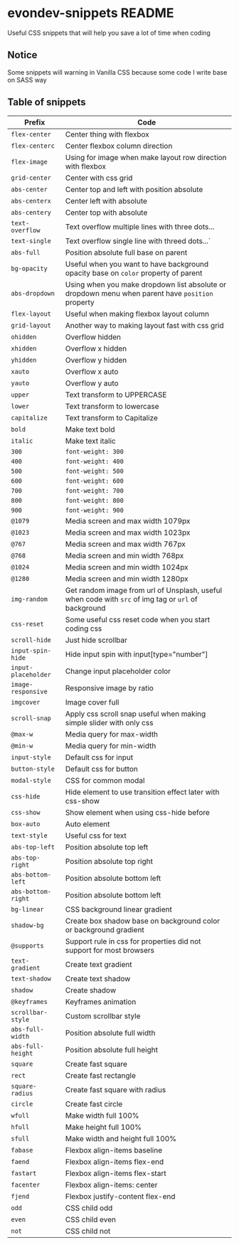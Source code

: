 # evondev-snippets README

Useful CSS snippets that will help you save a lot of time when coding

## Notice

Some snippets will warning in Vanilla CSS because some code I write base on SASS way

## Table of snippets

| Prefix              | Code                                                                                                 |
| ------------------- | ---------------------------------------------------------------------------------------------------- |
| `flex-center`       | Center thing with flexbox                                                                            |
| `flex-centerc`      | Center flexbox column direction                                                                      |
| `flex-image`        | Using for image when make layout row direction with flexbox                                          |
| `grid-center`       | Center with css grid                                                                                 |
| `abs-center`        | Center top and left with position absolute                                                           |
| `abs-centerx`       | Center left with absolute                                                                            |
| `abs-centery`       | Center top with absolute                                                                             |
| `text-overflow`     | Text overflow multiple lines with three dots...                                                      |
| `text-single`       | Text overflow single line with threed dots...`                                                       |
| `abs-full`          | Position absolute full base on parent                                                                |
| `bg-opacity`        | Useful when you want to have background opacity base on `color` property of parent                   |
| `abs-dropdown`      | Using when you make dropdown list absolute or dropdown menu when parent have `position` property     |
| `flex-layout`       | Useful when making flexbox layout column                                                             |
| `grid-layout`       | Another way to making layout fast with css grid                                                      |
| `ohidden`           | Overflow hidden                                                                                      |
| `xhidden`           | Overflow x hidden                                                                                    |
| `yhidden`           | Overflow y hidden                                                                                    |
| `xauto`             | Overflow x auto                                                                                      |
| `yauto`             | Overflow y auto                                                                                      |
| `upper`             | Text transform to UPPERCASE                                                                          |
| `lower`             | Text transform to lowercase                                                                          |
| `capitalize`        | Text transform to Capitalize                                                                         |
| `bold`              | Make text bold                                                                                       |
| `italic`            | Make text italic                                                                                     |
| `300`               | `font-weight: 300`                                                                                   |
| `400`               | `font-weight: 400`                                                                                   |
| `500`               | `font-weight: 500`                                                                                   |
| `600`               | `font-weight: 600`                                                                                   |
| `700`               | `font-weight: 700`                                                                                   |
| `800`               | `font-weight: 800`                                                                                   |
| `900`               | `font-weight: 900`                                                                                   |
| `@1079`             | Media screen and max width 1079px                                                                    |
| `@1023`             | Media screen and max width 1023px                                                                    |
| `@767`              | Media screen and max width 767px                                                                     |
| `@768`              | Media screen and min width 768px                                                                     |
| `@1024`             | Media screen and min width 1024px                                                                    |
| `@1280`             | Media screen and min width 1280px                                                                    |
| `img-random`        | Get random image from url of Unsplash, useful when code with `src` of img tag or `url` of background |
| `css-reset`         | Some useful css reset code when you start coding css                                                 |
| `scroll-hide`       | Just hide scrollbar                                                                                  |
| `input-spin-hide`   | Hide input spin with input[type="number"]                                                            |
| `input-placeholder` | Change input placeholder color                                                                       |
| `image-responsive`  | Responsive image by ratio                                                                            |
| `imgcover`          | Image cover full                                                                                     |
| `scroll-snap`       | Apply css scroll snap useful when making simple slider with only css                                 |
| `@max-w`            | Media query for max-width                                                                            |
| `@min-w`            | Media query for min-width                                                                            |
| `input-style`       | Default css for input                                                                                |
| `button-style`      | Default css for button                                                                               |
| `modal-style`       | CSS for common modal                                                                                 |
| `css-hide`          | Hide element to use transition effect later with css-show                                            |
| `css-show`          | Show element when using css-hide before                                                              |
| `box-auto`          | Auto element                                                                                         |
| `text-style`        | Useful css for text                                                                                  |
| `abs-top-left`      | Position absolute top left                                                                           |
| `abs-top-right`     | Position absolute top right                                                                          |
| `abs-bottom-left`   | Position absolute bottom left                                                                        |
| `abs-bottom-right`  | Position absolute bottom left                                                                        |
| `bg-linear`         | CSS background linear gradient                                                                       |
| `shadow-bg`         | Create box shadow base on background color or background gradient                                    |
| `@supports`         | Support rule in css for properties did not support for most browsers                                 |
| `text-gradient`     | Create text gradient                                                                                 |
| `text-shadow`       | Create text shadow                                                                                   |
| `shadow`            | Create shadow                                                                                        |
| `@keyframes`        | Keyframes animation                                                                                  |
| `scrollbar-style`   | Custom scrollbar style                                                                               |
| `abs-full-width`    | Position absolute full width                                                                         |
| `abs-full-height`   | Position absolute full height                                                                        |
| `square`            | Create fast square                                                                                   |
| `rect`              | Create fast rectangle                                                                                |
| `square-radius`     | Create fast square with radius                                                                       |
| `circle`            | Create fast circle                                                                                   |
| `wfull`             | Make width full 100%                                                                                 |
| `hfull`             | Make height full 100%                                                                                |
| `sfull`             | Make width and height full 100%                                                                      |
| `fabase`            | Flexbox align-items baseline                                                                         |
| `faend`             | Flexbox align-items flex-end                                                                         |
| `fastart`           | Flexbox align-items flex-start                                                                       |
| `facenter`          | Flexbox align-items: center                                                                          |
| `fjend`             | Flexbox justify-content flex-end                                                                     |
| `odd`               | CSS child odd                                                                                        |
| `even`              | CSS child even                                                                                       |
| `not`               | CSS child not                                                                                        |
